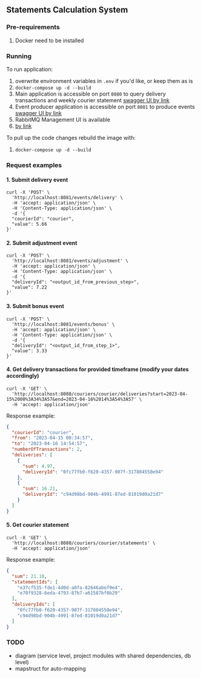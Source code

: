 ## Statements Calculation System

### Pre-requirements

1. Docker need to be installed

### Running

To run application:

1. overwrite environment variables in `.env` if you'd like, or keep them as is
2. `docker-compose up -d --build`
3. Main application is accessible on port `8080` to query delivery transactions and weekly courier statement
   [swagger UI by link](http://localhost:8080/swagger-ui/index.html?configUrl=/v3/api-docs/swagger-config#/)
4. Event producer application is accessible on port `8081` to produce events
   [swagger UI by link](http://localhost:8081/swagger-ui/index.html?configUrl=/v3/api-docs/swagger-config#/)
5. RabbitMQ Management UI is available
6. [by link](http://localhost:15672/#/queues)

To pull up the code changes rebuild the image with:

1. `docker-compose up -d --build`

### Request examples

#### 1. Submit delivery event
```
curl -X 'POST' \
  'http://localhost:8081/events/delivery' \
  -H 'accept: application/json' \
  -H 'Content-Type: application/json' \
  -d '{
  "courierId": "courier",
  "value": 5.66
}'
```

#### 2. Submit adjustment event
```
curl -X 'POST' \
  'http://localhost:8081/events/adjustment' \
  -H 'accept: application/json' \
  -H 'Content-Type: application/json' \
  -d '{
  "deliveryId": "<output_id_from_previous_step>",
  "value": 7.22
}'
```

#### 3. Submit bonus event
```
curl -X 'POST' \
  'http://localhost:8081/events/bonus' \
  -H 'accept: application/json' \
  -H 'Content-Type: application/json' \
  -d '{
  "deliveryId": "<output_id_from_step_1>",
  "value": 3.33
}'
```

#### 4. Get delivery transactions for provided timeframe (modify your dates accordingly)
```
curl -X 'GET' \
  'http://localhost:8080/couriers/courier/deliveries?start=2023-04-15%2000%3A34%3A57&end=2023-04-16%2014%3A54%3A57' \
  -H 'accept: application/json'
```
Response example:
```json
{
  "courierId": "courier",
  "from": "2023-04-15 00:34:57",
  "to": "2023-04-16 14:54:57",
  "numberOfTransactions": 2,
  "deliveries": [
    {
      "sum": 4.97,
      "deliveryId": "0fc77fb0-f620-4357-907f-317804550e94"
    },
    {
      "sum": 16.21,
      "deliveryId": "c94d98bd-904b-4991-87ed-81019d0a21d7"
    }
  ]
}
```

#### 5. Get courier statement
```
curl -X 'GET' \
  'http://localhost:8080/couriers/courier/statements' \
  -H 'accept: application/json'
```
Response example:
```json
{
  "sum": 21.18,
  "statementIds": [
    "e37cf535-fde1-4d0d-a0fa-82646abef9e4",
    "e70f9328-6eda-4793-87b7-a61587bf0b29"
  ],
  "deliveryIds": [
    "0fc77fb0-f620-4357-907f-317804550e94",
    "c94d98bd-904b-4991-87ed-81019d0a21d7"
  ]
}
```

### TODO
- diagram (service level, project modules with shared dependencies, db level)
- mapstruct for auto-mapping

